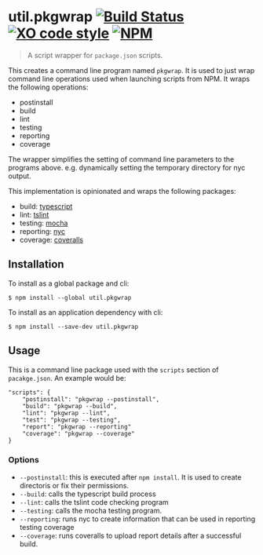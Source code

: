# util.pkgwrap [![Build Status](https://travis-ci.org/jmquigley/util.pkgwrap.svg?branch=master)](https://travis-ci.org/jmquigley/util.pkgwrap) [![XO code style](https://img.shields.io/badge/code_style-XO-5ed9c7.svg)](https://github.com/sindresorhus/xo) [![NPM](https://img.shields.io/npm/v/util.pkgwrap.svg)](https://www.npmjs.com/package/util.pkgwrap) 

> A script wrapper for `package.json` scripts.  

This creates a command line program named `pkgwrap`.  It is used to just wrap command line operations used when launching scripts from NPM.  It wraps the following operations:

 - postinstall
 - build
 - lint
 - testing
 - reporting
 - coverage

The wrapper simplifies the setting of command line parameters to the programs above.  e.g. dynamically setting the temporary directory for nyc output.


This implementation is opinionated and wraps the following packages:

- build: [typescript](https://www.typescriptlang.org/) 
- lint: [tslint](https://palantir.github.io/tslint/)
- testing: [mocha](https://mochajs.org/)
- reporting: [nyc](https://www.npmjs.com/package/nyc)
- coverage: [coveralls](https://www.npmjs.com/package/coveralls)


## Installation

To install as a global package and cli:
```
$ npm install --global util.pkgwrap
```

To install as an application dependency with cli:
```
$ npm install --save-dev util.pkgwrap
```

## Usage
This is a command line package used with the `scripts` section of `pacakge.json`.  An example would be:

    "scripts": {
        "postinstall": "pkgwrap --postinstall",
	    "build": "pkgwrap --build",
        "lint": "pkgwrap --lint",
        "test": "pkgwrap --testing",
        "report": "pkgwrap --reporting"
        "coverage": "pkgwrap --coverage"
    }

### Options

- `--postinstall`: this is executed after `npm install`.  It is used to create directoris or fix their permissions.
- `--build`: calls the typescript build process
- `--lint`: calls the tslint code checking program
- `--testing`: calls the mocha testing program.
- `--reporting`: runs nyc to create information that can be used in reporting testing coverage
- `--coverage`: runs coveralls to upload report details after a successful build.
